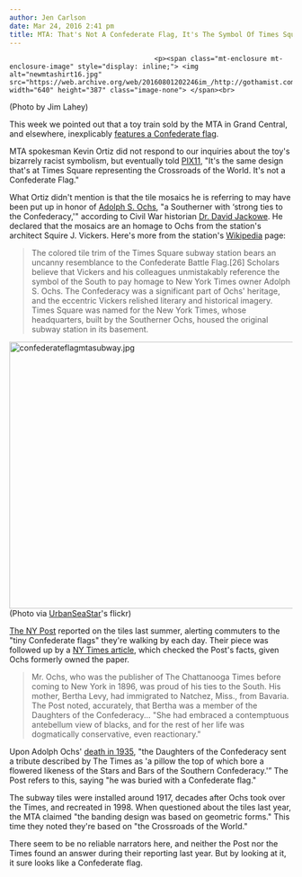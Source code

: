 ```yaml
---
author: Jen Carlson
date: Mar 24, 2016 2:41 pm
title: MTA: That's Not A Confederate Flag, It's The Symbol Of Times Square!
---
```


	
										<p><span class="mt-enclosure mt-enclosure-image" style="display: inline;"> <img alt="newmtashirt16.jpg" src="https://web.archive.org/web/20160801202246im_/http://gothamist.com/attachments/arts_jen/newmtashirt16.jpg" width="640" height="387" class="image-none"> </span><br>
<span class="photo_caption">(Photo by Jim Lahey)</span></p>

<p>This week we pointed out that a toy train sold by the MTA in Grand Central, and elsewhere, inexplicably <a href="https://web.archive.org/web/20160801202246/http://gothamist.com/2016/03/21/mta_confederate_flag_toy.php">features a Confederate flag</a>. </p>

<p>MTA spokesman Kevin Ortiz did not respond to our inquiries about the toy&apos;s bizarrely racist symbolism, but eventually told <a href="https://web.archive.org/web/20160801202246/https://www.youtube.com/watch?v=CqIulwvq7PI">PIX11</a>, &quot;It&apos;s the same design that&apos;s at Times Square representing the Crossroads of the World. It&apos;s not a Confederate Flag.&quot; </p>

<p>What Ortiz didn&apos;t mention is that the tile mosaics he is referring to may have been put up in honor of <a href="https://web.archive.org/web/20160801202246/https://en.wikipedia.org/wiki/Adolph_Ochs">Adolph S. Ochs</a>, &quot;a Southerner with &#x2018;strong ties to the Confederacy,&apos;&quot; according to Civil War historian <a href="https://web.archive.org/web/20160801202246/http://www.historynet.com/confederate-flags-in-times-square.htm">Dr. David Jackowe</a>. He declared that the mosaics are an homage to Ochs from the station&apos;s architect Squire J. Vickers. Here&apos;s more from the station&apos;s <a href="https://web.archive.org/web/20160801202246/https://en.m.wikipedia.org/wiki/Times_Square_%E2%80%93_42nd_Street_/_Port_Authority_Bus_Terminal_(New_York_City_Subway)#IRT_42nd_Street_Shuttle_platforms">Wikipedia</a> page:</p>

<blockquote>The colored tile trim of the Times Square subway station bears an uncanny resemblance to the Confederate Battle Flag.[26] Scholars believe that Vickers and his colleagues unmistakably reference the symbol of the South to pay homage to New York Times owner Adolph S. Ochs. The Confederacy was a significant part of Ochs&apos; heritage, and the eccentric Vickers relished literary and historical imagery. Times Square was named for the New York Times, whose headquarters, built by the Southerner Ochs, housed the original subway station in its basement.</blockquote>

<p><span class="mt-enclosure mt-enclosure-image" style="display: inline;"> <img alt="confederateflagmtasubway.jpg" src="https://web.archive.org/web/20160801202246im_/http://gothamist.com/attachments/arts_jen/confederateflagmtasubway.jpg" width="640" height="475" class="image-none"> </span><br>
<span class="photo_caption">(Photo via <a href="https://web.archive.org/web/20160801202246/https://www.flickr.com/photos/urbanseastar/4726879885">UrbanSeaStar</a>&apos;s flickr)</span></p>

<p><a href="https://web.archive.org/web/20160801202246/http://nypost.com/2015/06/25/confederate-flags-adorn-this-times-square-subway-station/">The NY Post</a> reported on the tiles last summer, alerting commuters to the &quot;tiny Confederate flags&quot; they&apos;re walking by each day. Their piece was followed up by a <a href="https://web.archive.org/web/20160801202246/http://www.nytimes.com/times-insider/2015/06/29/1917-stars-and-bars-on-subway-walls/">NY Times article</a>, which checked the Post&apos;s facts, given Ochs formerly owned the paper.</p>

<blockquote>Mr. Ochs, who was the publisher of The Chattanooga Times before coming to New York in 1896, was proud of his ties to the South. His mother, Bertha Levy, had immigrated to Natchez, Miss., from Bavaria. The Post noted, accurately, that Bertha was a member of the Daughters of the Confederacy... &quot;She had embraced a contemptuous antebellum view of blacks, and for the rest of her life was dogmatically conservative, even reactionary.&quot;</blockquote>

<p>Upon Adolph Ochs&apos; <a href="https://web.archive.org/web/20160801202246/http://timesmachine.nytimes.com/timesmachine/1935/04/11/94596732.html?pageNumber=18">death in 1935</a>, &quot;the Daughters of the Confederacy sent a tribute described by The Times as &apos;a pillow the top of which bore a flowered likeness of the Stars and Bars of the Southern Confederacy.&apos;&#x201D; The Post refers to this, saying &quot;he was buried with a Confederate flag.&quot;</p>

<p>The subway tiles were installed around 1917, decades after Ochs took over the Times, and recreated in 1998. When questioned about the tiles last year, the MTA claimed &quot;the banding design was based on geometric forms.&quot; This time they noted they&apos;re based on &quot;the Crossroads of the World.&quot; </p>

<p>There seem to be no reliable narrators here, and neither the Post nor the Times found an answer during their reporting last year. But by looking at it, it sure looks like a Confederate flag.</p>					
										
									
				